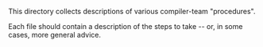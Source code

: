This directory collects descriptions of various compiler-team "procedures". 

Each file should contain a description of the steps to
take -- or, in some cases, more general advice.
